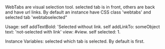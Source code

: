 WebTabs are visual selection tool. selected tab is in front, others are back and have url links.
By default an instance have CSS class 'webtabs' and selected tab 'webtabselected"

Usage:
	self addTextBold: 'Selected without link. 
	self addLinkTo: someObject text: 'not-selected with link' view: #view.
	self selected: 1.


Instance Variables:
	selected	<Integer>	which tab is selected. By default is first.

